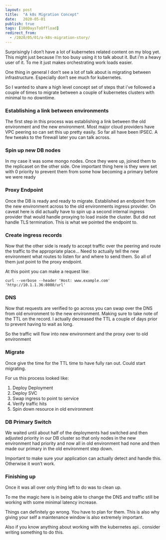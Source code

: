 ```yaml
---
layout: post
title:  "A k8s Migration Concept"
date:   2020-05-01
publish: true
tags: [100DaysToOffload]
redirect_from:
  - /2020/05/01/a-k8s-migration-story/
---
```


Surprisingly I don’t have a lot of kubernetes related content on my blog yet.  This might just because I’m too busy using it to talk about it.  But i’m a heavy user of it.  To me it just makes orchestrating work loads easier.

One thing in general I don’t see a lot of talk about is migrating between infrastructure.  Especially don’t see much for kubernetes.  

<!--excerpt-->

So I wanted to share a high level concept set of steps that i’ve followed a couple of times to migrate between a couple of kubernetes clusters with minimal to no downtime.


### Establishing a link between environments

The first step in this process was establishing a link between the old environment and the new environment.  Most major cloud providers have VPC peering so can set this up pretty easily.  So far all have been IPSEC.  A few tweaks to the firewall later you can talk across.


### Spin up new DB nodes

In my case it was some mongo nodes.  Once they were up, joined them to the replicaset on the other side.  One important thing here is they were set with 0 priority to prevent them from some how becoming a primary before we were ready


### Proxy Endpoint

Once the DB is ready and ready to migrate.  Established an endpoint from the new environment across to the old environments ingress provider.  On caveat here is did actually have to spin up a second internal ingress provider that would handle proxying to load inside the cluster.  But did not handle TLS termination.  This is what we pointed the endpoint to.


### Create ingress records

Now that the other side is ready to accept traffic over the peering and route the traffic to the appropriate place… Need to actually tell the new environment what routes to listen for and where to send them.  So all of them just point to the proxy endpoint.

At this point you can make a request like:

```
curl --verbose --header 'Host: www.example.com' 'http://10.1.1.36:8080/url'
```

### DNS

Now that requests are verified to go across you can swap over the DNS from old environment to the new environment.  Making sure to take note of the TTL on the record.  I actually decreased the TTL a couple of days prior to prevent having to wait as long.

So the traffic will flow into new environment and the proxy over to old environment


### Migrate

Once  give the time for the TTL time to have fully ran out.  Could start migrating.

For us this process looked like:


1. Deploy Deployment
2. Deploy SVC
3. Swap ingress to point to service
4. Verify traffic hits
5. Spin down resource in old environment


### DB Primary Switch

We waited until about half of the deployments had switched and then adjusted priority in our DB cluster so that only nodes in the new environment had priority and now all in old environment had none and then made our primary in the old environment step down.

Important to make sure your application can actually detect and handle this. Otherwise it won’t work.


### Finishing up

Once it was all over only thing left to do was to clean up.

To me the magic here is in being able to change the DNS and traffic still be working with some minimal latency increase.

Things can definitely go wrong. You have to plan for them.  This is also why giving your self a maintenance window is also extremely important.

Also if you know anything about working with the kubernetes api.. consider writing something to do this.

